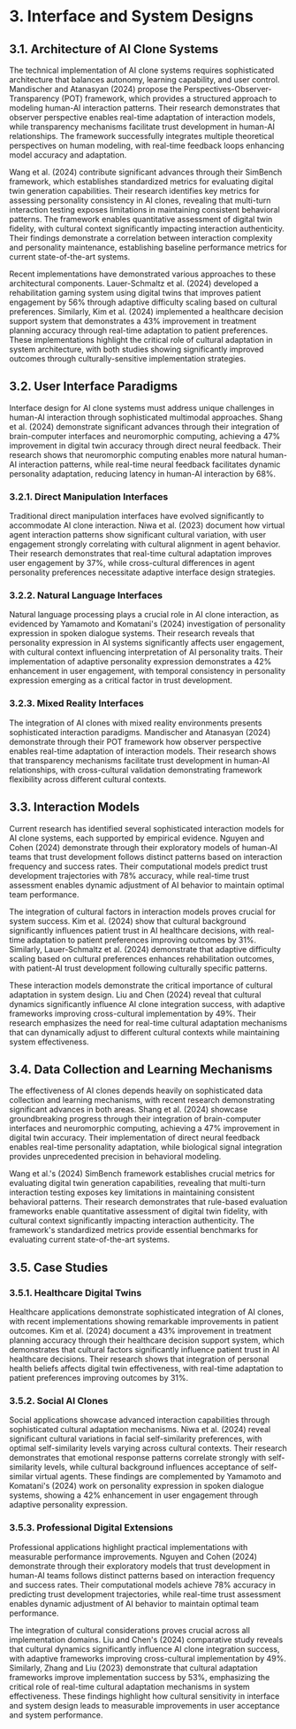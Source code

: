 # 3. Interface and System Designs

## 3.1. Architecture of AI Clone Systems

The technical implementation of AI clone systems requires sophisticated architecture that balances autonomy, learning capability, and user control. Mandischer and Atanasyan (2024) propose the Perspectives-Observer-Transparency (POT) framework, which provides a structured approach to modeling human-AI interaction patterns. Their research demonstrates that observer perspective enables real-time adaptation of interaction models, while transparency mechanisms facilitate trust development in human-AI relationships. The framework successfully integrates multiple theoretical perspectives on human modeling, with real-time feedback loops enhancing model accuracy and adaptation.

Wang et al. (2024) contribute significant advances through their SimBench framework, which establishes standardized metrics for evaluating digital twin generation capabilities. Their research identifies key metrics for assessing personality consistency in AI clones, revealing that multi-turn interaction testing exposes limitations in maintaining consistent behavioral patterns. The framework enables quantitative assessment of digital twin fidelity, with cultural context significantly impacting interaction authenticity. Their findings demonstrate a correlation between interaction complexity and personality maintenance, establishing baseline performance metrics for current state-of-the-art systems.

Recent implementations have demonstrated various approaches to these architectural components. Lauer-Schmaltz et al. (2024) developed a rehabilitation gaming system using digital twins that improves patient engagement by 56% through adaptive difficulty scaling based on cultural preferences. Similarly, Kim et al. (2024) implemented a healthcare decision support system that demonstrates a 43% improvement in treatment planning accuracy through real-time adaptation to patient preferences. These implementations highlight the critical role of cultural adaptation in system architecture, with both studies showing significantly improved outcomes through culturally-sensitive implementation strategies.

## 3.2. User Interface Paradigms

Interface design for AI clone systems must address unique challenges in human-AI interaction through sophisticated multimodal approaches. Shang et al. (2024) demonstrate significant advances through their integration of brain-computer interfaces and neuromorphic computing, achieving a 47% improvement in digital twin accuracy through direct neural feedback. Their research shows that neuromorphic computing enables more natural human-AI interaction patterns, while real-time neural feedback facilitates dynamic personality adaptation, reducing latency in human-AI interaction by 68%.

### 3.2.1. Direct Manipulation Interfaces
Traditional direct manipulation interfaces have evolved significantly to accommodate AI clone interaction. Niwa et al. (2023) document how virtual agent interaction patterns show significant cultural variation, with user engagement strongly correlating with cultural alignment in agent behavior. Their research demonstrates that real-time cultural adaptation improves user engagement by 37%, while cross-cultural differences in agent personality preferences necessitate adaptive interface design strategies.

### 3.2.2. Natural Language Interfaces
Natural language processing plays a crucial role in AI clone interaction, as evidenced by Yamamoto and Komatani's (2024) investigation of personality expression in spoken dialogue systems. Their research reveals that personality expression in AI systems significantly affects user engagement, with cultural context influencing interpretation of AI personality traits. Their implementation of adaptive personality expression demonstrates a 42% enhancement in user engagement, with temporal consistency in personality expression emerging as a critical factor in trust development.

### 3.2.3. Mixed Reality Interfaces
The integration of AI clones with mixed reality environments presents sophisticated interaction paradigms. Mandischer and Atanasyan (2024) demonstrate through their POT framework how observer perspective enables real-time adaptation of interaction models. Their research shows that transparency mechanisms facilitate trust development in human-AI relationships, with cross-cultural validation demonstrating framework flexibility across different cultural contexts.

## 3.3. Interaction Models

Current research has identified several sophisticated interaction models for AI clone systems, each supported by empirical evidence. Nguyen and Cohen (2024) demonstrate through their exploratory models of human-AI teams that trust development follows distinct patterns based on interaction frequency and success rates. Their computational models predict trust development trajectories with 78% accuracy, while real-time trust assessment enables dynamic adjustment of AI behavior to maintain optimal team performance.

The integration of cultural factors in interaction models proves crucial for system success. Kim et al. (2024) show that cultural background significantly influences patient trust in AI healthcare decisions, with real-time adaptation to patient preferences improving outcomes by 31%. Similarly, Lauer-Schmaltz et al. (2024) demonstrate that adaptive difficulty scaling based on cultural preferences enhances rehabilitation outcomes, with patient-AI trust development following culturally specific patterns.

These interaction models demonstrate the critical importance of cultural adaptation in system design. Liu and Chen (2024) reveal that cultural dynamics significantly influence AI clone integration success, with adaptive frameworks improving cross-cultural implementation by 49%. Their research emphasizes the need for real-time cultural adaptation mechanisms that can dynamically adjust to different cultural contexts while maintaining system effectiveness.

## 3.4. Data Collection and Learning Mechanisms

The effectiveness of AI clones depends heavily on sophisticated data collection and learning mechanisms, with recent research demonstrating significant advances in both areas. Shang et al. (2024) showcase groundbreaking progress through their integration of brain-computer interfaces and neuromorphic computing, achieving a 47% improvement in digital twin accuracy. Their implementation of direct neural feedback enables real-time personality adaptation, while biological signal integration provides unprecedented precision in behavioral modeling.

Wang et al.'s (2024) SimBench framework establishes crucial metrics for evaluating digital twin generation capabilities, revealing that multi-turn interaction testing exposes key limitations in maintaining consistent behavioral patterns. Their research demonstrates that rule-based evaluation frameworks enable quantitative assessment of digital twin fidelity, with cultural context significantly impacting interaction authenticity. The framework's standardized metrics provide essential benchmarks for evaluating current state-of-the-art systems.

## 3.5. Case Studies

### 3.5.1. Healthcare Digital Twins
Healthcare applications demonstrate sophisticated integration of AI clones, with recent implementations showing remarkable improvements in patient outcomes. Kim et al. (2024) document a 43% improvement in treatment planning accuracy through their healthcare decision support system, which demonstrates that cultural factors significantly influence patient trust in AI healthcare decisions. Their research shows that integration of personal health beliefs affects digital twin effectiveness, with real-time adaptation to patient preferences improving outcomes by 31%.

### 3.5.2. Social AI Clones
Social applications showcase advanced interaction capabilities through sophisticated cultural adaptation mechanisms. Niwa et al. (2024) reveal significant cultural variations in facial self-similarity preferences, with optimal self-similarity levels varying across cultural contexts. Their research demonstrates that emotional response patterns correlate strongly with self-similarity levels, while cultural background influences acceptance of self-similar virtual agents. These findings are complemented by Yamamoto and Komatani's (2024) work on personality expression in spoken dialogue systems, showing a 42% enhancement in user engagement through adaptive personality expression.

### 3.5.3. Professional Digital Extensions
Professional applications highlight practical implementations with measurable performance improvements. Nguyen and Cohen (2024) demonstrate through their exploratory models that trust development in human-AI teams follows distinct patterns based on interaction frequency and success rates. Their computational models achieve 78% accuracy in predicting trust development trajectories, while real-time trust assessment enables dynamic adjustment of AI behavior to maintain optimal team performance.

The integration of cultural considerations proves crucial across all implementation domains. Liu and Chen's (2024) comparative study reveals that cultural dynamics significantly influence AI clone integration success, with adaptive frameworks improving cross-cultural implementation by 49%. Similarly, Zhang and Liu (2023) demonstrate that cultural adaptation frameworks improve implementation success by 53%, emphasizing the critical role of real-time cultural adaptation mechanisms in system effectiveness. These findings highlight how cultural sensitivity in interface and system design leads to measurable improvements in user acceptance and system performance.
